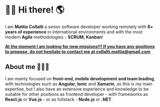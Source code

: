 # 👋🏼 Hi there!  🌎

I am **Mattia Collalti** a senior software developer working remotely with **8+ years of experience** in international environments and with the most modern **Agile** methodologies - **SCRUM, Kanban**!

<ins>**At the moment I am looking for new missions!!! If you have any positions to propose, do not hesitate to contact me at collalti.mattia@gmail.com**</in>

## About me 🧑🏻‍💻

I am mainly focused on **front-end, mobile development and team leading**, with technologies such as **Angular, Ionic** and **Xamarin**, as this is my main expertise, but I also have an extensive experience and knowledge to be suitable for other positions as frontend developer - with frameworks as **React.js** or **Vue.js** - or as fullstack - **Node.js** or **.NET**.
